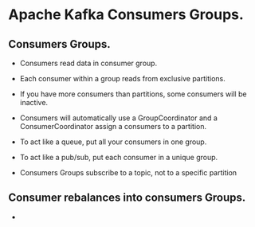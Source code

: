 # Apache Kafka Consumers Groups.





## Consumers Groups.
* Consumers read data in consumer group.
* Each consumer within a group reads from exclusive partitions.
* If you have more consumers than partitions, some consumers will be inactive.
* Consumers will automatically use a GroupCoordinator and a ConsumerCoordinator assign a consumers to a partition.
* To act like a queue, put all your consumers in one group.
* To act like a pub/sub, put each consumer in a unique group.


* Consumers Groups subscribe to a topic, not to a specific partition





## Consumer rebalances into consumers Groups.
* 
